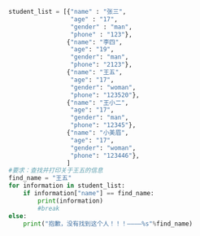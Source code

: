 
<BlogInfo id="973" title="21.遍历字典的列表" author="白日梦想猿" pv=0 read_times=0 pre_cost_time="0分44秒" category="高级变量类型" tag_list="['高级变量类型']" create_time="2020.02.13 09:01:08" update_time="2020.02.13 09:27:19" />

```python
student_list = [{"name" : "张三",
                 "age" : "17",
                 "gender" : "man",
                 "phone" : "123"},
                {"name": "李四",
                 "age": "19",
                 "gender": "man",
                 "phone": "2123"},
                {"name": "王五",
                 "age": "17",
                 "gender": "woman",
                 "phone": "123520"},
                {"name": "王小二",
                 "age": "17",
                 "gender": "man",
                 "phone": "12345"},
                {"name": "小美眉",
                 "age": "17",
                 "gender": "woman",
                 "phone": "123446"},
                ]
#要求：查找并打印关于王五的信息
find_name = "王五"
for information in student_list:
    if information["name"] == find_name:
        print(information)
        #break
else:
    print("抱歉，没有找到这个人！！！————%s"%find_name)
```
